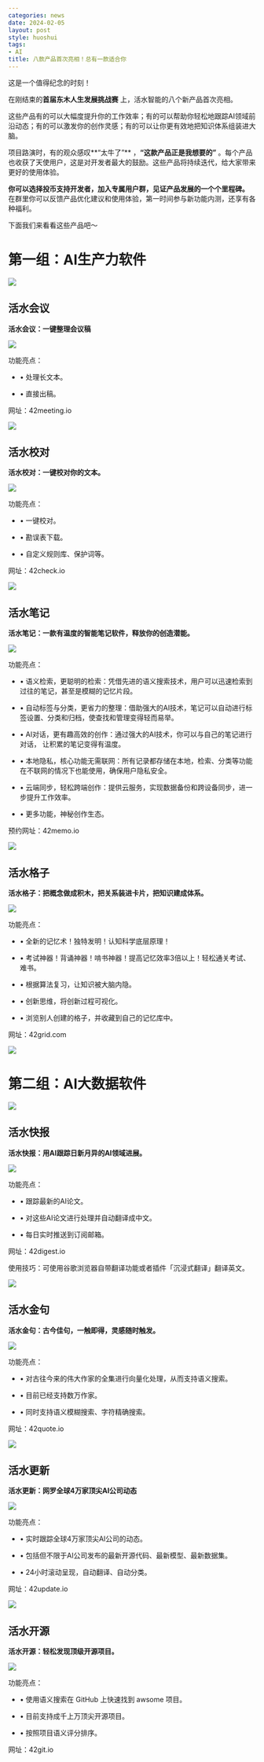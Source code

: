 ```yaml
---
categories: news
date: 2024-02-05
layout: post
style: huoshui
tags:
- AI
title: 八款产品首次亮相！总有一款适合你
---
```


这是一个值得纪念的时刻！

在刚结束的**首届东木人生发展挑战赛** 上，活水智能的八个新产品首次亮相。

这些产品有的可以大幅度提升你的工作效率；有的可以帮助你轻松地跟踪AI领域前沿动态；有的可以激发你的创作灵感；有的可以让你更有效地把知识体系组装进大脑。

项目路演时，有的观众感叹**“太牛了”** ，**“这款产品正是我想要的”**
。每个产品也收获了天使用户，这是对开发者最大的鼓励。这些产品将持续迭代，给大家带来更好的使用体验。

**你可以选择投币支持开发者，加入专属用户群，见证产品发展的一个个里程碑。**
在群里你可以反馈产品优化建议和使用体验，第一时间参与新功能内测，还享有各种福利。

下面我们来看看这些产品吧～

# 第一组：AI生产力软件

![](/assets/images/a76007c76980465c97b50a635c30e082.jpg)

## 活水会议

**活水会议：一键整理会议稿**

![](/assets/images/7f2eb6148b9b4092a4758883121ea353.jpg)

功能亮点：

  * • 处理长文本。

  * • 直接出稿。

网址：42meeting.io

![](/assets/images/aac4b39423684bfd8e5615e8dce6b1e6.jpg)

## 活水校对

**活水校对：一键校对你的文本。**

![](/assets/images/03619fb1fc884286a3cebb48aa85abc1.jpg)

功能亮点：

  * • 一键校对。

  * • 勘误表下载。

  * • 自定义规则库、保护词等。

网址：42check.io

![](/assets/images/e22a089ab9fd43a083699d17aca0a0f8.jpg)

## 活水笔记

**活水笔记：一款有温度的智能笔记软件，释放你的创造潜能。**

![](/assets/images/8ec90e6d168b42a6bc3c3a9bd8e46a60.jpg)

功能亮点：

  * • 语义检索，更聪明的检索：凭借先进的语义搜索技术，用户可以迅速检索到过往的笔记，甚至是模糊的记忆片段。

  * • 自动标签与分类，更省力的整理：借助强大的AI技术，笔记可以自动进行标签设置、分类和归档，使查找和管理变得轻而易举。

  * • AI对话，更有趣高效的创作：通过强大的AI技术，你可以与自己的笔记进行对话， 让积累的笔记变得有温度。

  * • 本地隐私，核心功能无需联网：所有记录都存储在本地，检索、分类等功能在不联网的情况下也能使用，确保用户隐私安全。

  * • 云端同步，轻松跨端创作：提供云服务，实现数据备份和跨设备同步，进一步提升工作效率。

  * • 更多功能，神秘创作生态。

预约网址：42memo.io

![](/assets/images/ce0ca001f9104ba98ed1836b19af4da3.jpg)

## 活水格子

**活水格子：把概念做成积木，把关系装进卡片，把知识建成体系。**

![](/assets/images/6e995ca71986439e90eca430ec22b0e2.jpg)

功能亮点：

  * • 全新的记忆术！独特发明！认知科学底层原理！

  * • 考试神器！背诵神器！啃书神器！提高记忆效率3倍以上！轻松通关考试、难书。

  * • 根据算法复习，让知识被大脑内隐。

  * • 创新思维，将创新过程可视化。

  * • 浏览别人创建的格子，并收藏到自己的记忆库中。

网址：42grid.com

![](/assets/images/b2a41930f58d4354a212a2941fe41a9a.jpg)

# 第二组：AI大数据软件

![](/assets/images/6150f12e5c5f45dc9d9423c86260d81b.jpg)

## 活水快报

**活水快报：用AI跟踪日新月异的AI领域进展。**

![](/assets/images/7e5bc90f189245b481a155e0042462d0.jpg)

功能亮点：

  * • 跟踪最新的AI论文。

  * • 对这些AI论文进行处理并自动翻译成中文。

  * • 每日实时推送到订阅邮箱。

网址：42digest.io

使用技巧：可使用谷歌浏览器自带翻译功能或者插件「沉浸式翻译」翻译英文。

![](/assets/images/bb548b45a3fc4530bea53b6ab807df0d.jpg)

## 活水金句

**活水金句：古今佳句，一触即得，灵感随时触发。**

![](/assets/images/9b75bb97d43245159bf68f66ce77fb24.jpg)

功能亮点：

  * • 对古往今来的伟大作家的全集进行向量化处理，从而支持语义搜索。

  * • 目前已经支持数万作家。

  * • 同时支持语义模糊搜索、字符精确搜索。

网址：42quote.io

![](/assets/images/b51a58e7bdbd4046a017acf5f20e5f47.jpg)

## 活水更新

**活水更新：网罗全球4万家顶尖AI公司动态**

![](/assets/images/20189dc3280f45749fcea89fcf14581e.jpg)

功能亮点：

  * • 实时跟踪全球4万家顶尖AI公司的动态。

  * • 包括但不限于AI公司发布的最新开源代码、最新模型、最新数据集。

  * • 24小时滚动呈现，自动翻译、自动分类。

网址：42update.io

![](/assets/images/14dad6f3137446df8096bcf5b118fa9f.jpg)

## 活水开源

**活水开源：轻松发现顶级开源项目。**

![](/assets/images/8b57ef5d83c54c3994f0c7e48908967f.jpg)

功能亮点：

  * • 使用语义搜索在 GitHub 上快速找到 awsome 项目。

  * • 目前支持成千上万顶尖开源项目。

  * • 按照项目语义评分排序。

网址：42git.io